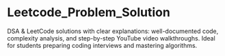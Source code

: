 # Leetcode_Problem_Solution
DSA &amp; LeetCode solutions with clear explanations: well-documented code, complexity analysis, and step-by-step YouTube video walkthroughs. Ideal for students preparing coding interviews and mastering algorithms.
